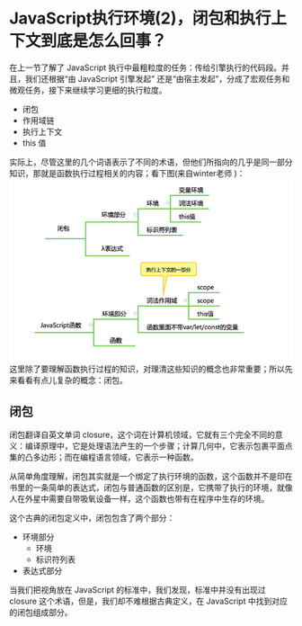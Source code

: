 # JavaScript执行环境(2)，闭包和执行上下文到底是怎么回事？

在上一节了解了 JavaScript 执行中最粗粒度的任务：传给引擎执行的代码段。并且，我们还根据“由 JavaScript 引擎发起” 还是“由宿主发起”，分成了宏观任务和微观任务，接下来继续学习更细的执行粒度。  
  
- 闭包
- 作用域链
- 执行上下文
- this 值

实际上，尽管这里的几个词语表示了不同的术语，但他们所指向的几乎是同一部分知识，那就是函数执行过程相关的内容；看下图(来自winter老师 )：
![图1](./images/37-1.png)  
这里除了要理解函数执行过程的知识，对理清这些知识的概念也非常重要；所以先来看看有点儿复杂的概念：闭包。

## 闭包

闭包翻译自英文单词 closure，这个词在计算机领域，它就有三个完全不同的意义：编译原理中，它是处理语法产生的一个步骤；计算几何中，它表示包裹平面点集的凸多边形；而在编程语言领域，它表示一种函数。  
  
从简单角度理解，闭包其实就是一个绑定了执行环境的函数，这个函数并不是印在书里的一条简单的表达式，闭包与普通函数的区别是，它携带了执行的环境，就像人在外星中需要自带吸氧设备一样，这个函数也带有在程序中生存的环境。  
  
这个古典的闭包定义中，闭包包含了两个部分：

- 环境部分
  - 环境
  - 标识符列表
- 表达式部分

当我们把视角放在 JavaScript 的标准中，我们发现，标准中并没有出现过 closure 这个术语，但是，我们却不难根据古典定义，在 JavaScript 中找到对应的闭包组成部分。  
